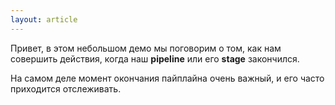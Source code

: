 ```yaml
---
layout: article
---
```

Привет, в этом небольшом демо мы поговорим о том, как нам совершить действия, когда наш **pipeline** или его **stage** закончился. 

На самом деле момент окончания пайплайна очень важный, и его часто приходится отслеживать.
